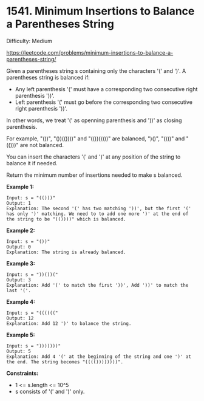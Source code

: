 # 1541. Minimum Insertions to Balance a Parentheses String

Difficulty: Medium

https://leetcode.com/problems/minimum-insertions-to-balance-a-parentheses-string/

Given a parentheses string s containing only the characters '(' and ')'. A parentheses string is balanced if:

* Any left parenthesis '(' must have a corresponding two consecutive right parenthesis '))'.
* Left parenthesis '(' must go before the corresponding two consecutive right parenthesis '))'.

In other words, we treat '(' as openning parenthesis and '))' as closing parenthesis.

For example, "())", "())(())))" and "(())())))" are balanced, ")()", "()))" and "(()))" are not balanced.

You can insert the characters '(' and ')' at any position of the string to balance it if needed.

Return the minimum number of insertions needed to make s balanced.

**Example 1:**
```
Input: s = "(()))"
Output: 1
Explanation: The second '(' has two matching '))', but the first '(' has only ')' matching. We need to to add one more ')' at the end of the string to be "(())))" which is balanced.
```

**Example 2:**
```
Input: s = "())"
Output: 0
Explanation: The string is already balanced.
```

**Example 3:**
```
Input: s = "))())("
Output: 3
Explanation: Add '(' to match the first '))', Add '))' to match the last '('.
```

**Example 4:**
```
Input: s = "(((((("
Output: 12
Explanation: Add 12 ')' to balance the string.
```

**Example 5:**
```
Input: s = ")))))))"
Output: 5
Explanation: Add 4 '(' at the beginning of the string and one ')' at the end. The string becomes "(((())))))))".
```

**Constraints:**

* 1 <= s.length <= 10^5
* s consists of '(' and ')' only.
